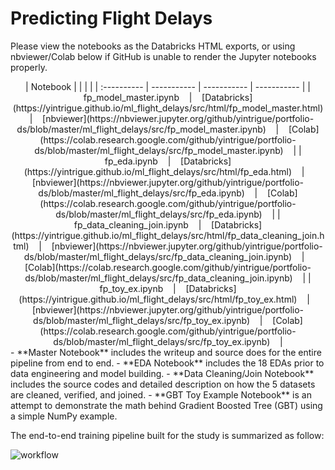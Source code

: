 # Predicting Flight Delays

Please view the notebooks as the Databricks HTML exports, or using nbviewer/Colab below if GitHub is unable to render the Jupyter notebooks properly.   
<center>
| Notebook      |  |  | |
| :---------- | ----------- | ----------- | ----------- |
| fp_model_master.ipynb &nbsp;&nbsp; | &nbsp;&nbsp; [Databricks](https://yintrigue.github.io/ml_flight_delays/src/html/fp_model_master.html) &nbsp;&nbsp; | &nbsp;&nbsp; [nbviewer](https://nbviewer.jupyter.org/github/yintrigue/portfolio-ds/blob/master/ml_flight_delays/src/fp_model_master.ipynb) &nbsp;&nbsp; | &nbsp;&nbsp; [Colab](https://colab.research.google.com/github/yintrigue/portfolio-ds/blob/master/ml_flight_delays/src/fp_model_master.ipynb) &nbsp;&nbsp; |
| fp_eda.ipynb &nbsp;&nbsp; | &nbsp;&nbsp; [Databricks](https://yintrigue.github.io/ml_flight_delays/src/html/fp_eda.html) &nbsp;&nbsp; | &nbsp;&nbsp; [nbviewer](https://nbviewer.jupyter.org/github/yintrigue/portfolio-ds/blob/master/ml_flight_delays/src/fp_eda.ipynb) &nbsp;&nbsp; | &nbsp;&nbsp; [Colab](https://colab.research.google.com/github/yintrigue/portfolio-ds/blob/master/ml_flight_delays/src/fp_eda.ipynb) &nbsp;&nbsp; |
| fp_data_cleaning_join.ipynb &nbsp;&nbsp; | &nbsp;&nbsp; [Databricks](https://yintrigue.github.io/ml_flight_delays/src/html/fp_data_cleaning_join.html) &nbsp;&nbsp; | &nbsp;&nbsp; [nbviewer](https://nbviewer.jupyter.org/github/yintrigue/portfolio-ds/blob/master/ml_flight_delays/src/fp_data_cleaning_join.ipynb) &nbsp;&nbsp; | &nbsp;&nbsp; [Colab](https://colab.research.google.com/github/yintrigue/portfolio-ds/blob/master/ml_flight_delays/src/fp_data_cleaning_join.ipynb) &nbsp;&nbsp; |
| fp_toy_ex.ipynb &nbsp;&nbsp; | &nbsp;&nbsp; [Databricks](https://yintrigue.github.io/ml_flight_delays/src/html/fp_toy_ex.html) &nbsp;&nbsp; | &nbsp;&nbsp; [nbviewer](https://nbviewer.jupyter.org/github/yintrigue/portfolio-ds/blob/master/ml_flight_delays/src/fp_toy_ex.ipynb) &nbsp;&nbsp; | &nbsp;&nbsp; [Colab](https://colab.research.google.com/github/yintrigue/portfolio-ds/blob/master/ml_flight_delays/src/fp_toy_ex.ipynb) &nbsp;&nbsp; |
</center>  
- **Master Notebook** includes the writeup and source does for the entire pipeline from end to end.
- **EDA Notebook** includes the 18 EDAs prior to data engineering and model building.
- **Data Cleaning/Join Notebook** includes the source codes and detailed description on how the 5 datasets are cleaned, verified, and joined.
- **GBT Toy Example Notebook** is an attempt to demonstrate the math behind Gradient Boosted Tree (GBT) using a simple NumPy example. 

The end-to-end training pipeline built for the study is summarized as follow:

![workflow](https://www.dropbox.com/s/tgmv2b2kn0pdfh0/pipeline.png?raw=1) 